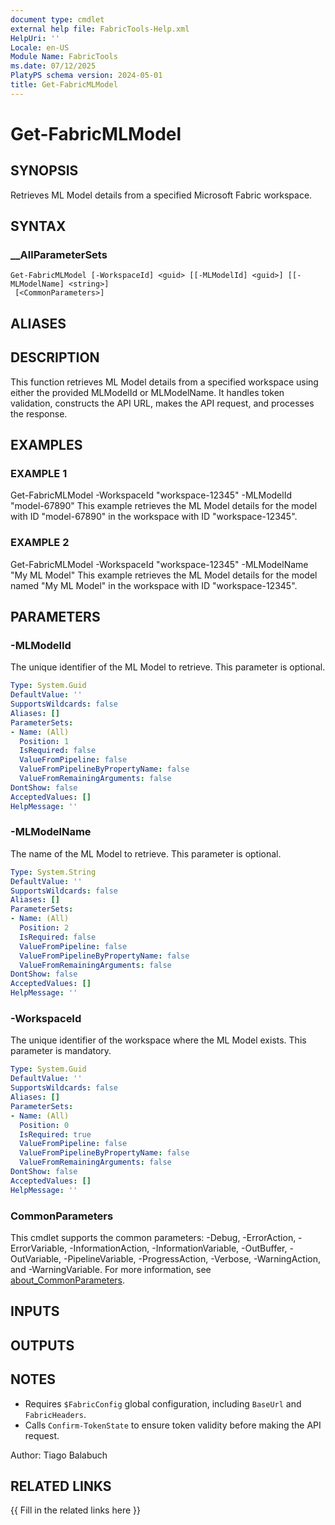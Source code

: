 ```yaml
---
document type: cmdlet
external help file: FabricTools-Help.xml
HelpUri: ''
Locale: en-US
Module Name: FabricTools
ms.date: 07/12/2025
PlatyPS schema version: 2024-05-01
title: Get-FabricMLModel
---
```


# Get-FabricMLModel

## SYNOPSIS

Retrieves ML Model details from a specified Microsoft Fabric workspace.

## SYNTAX

### __AllParameterSets

```
Get-FabricMLModel [-WorkspaceId] <guid> [[-MLModelId] <guid>] [[-MLModelName] <string>]
 [<CommonParameters>]
```

## ALIASES

## DESCRIPTION

This function retrieves ML Model details from a specified workspace using either the provided MLModelId or MLModelName.
It handles token validation, constructs the API URL, makes the API request, and processes the response.

## EXAMPLES

### EXAMPLE 1

Get-FabricMLModel -WorkspaceId "workspace-12345" -MLModelId "model-67890"
This example retrieves the ML Model details for the model with ID "model-67890" in the workspace with ID "workspace-12345".

### EXAMPLE 2

Get-FabricMLModel -WorkspaceId "workspace-12345" -MLModelName "My ML Model"
This example retrieves the ML Model details for the model named "My ML Model" in the workspace with ID "workspace-12345".

## PARAMETERS

### -MLModelId

The unique identifier of the ML Model to retrieve.
This parameter is optional.

```yaml
Type: System.Guid
DefaultValue: ''
SupportsWildcards: false
Aliases: []
ParameterSets:
- Name: (All)
  Position: 1
  IsRequired: false
  ValueFromPipeline: false
  ValueFromPipelineByPropertyName: false
  ValueFromRemainingArguments: false
DontShow: false
AcceptedValues: []
HelpMessage: ''
```

### -MLModelName

The name of the ML Model to retrieve.
This parameter is optional.

```yaml
Type: System.String
DefaultValue: ''
SupportsWildcards: false
Aliases: []
ParameterSets:
- Name: (All)
  Position: 2
  IsRequired: false
  ValueFromPipeline: false
  ValueFromPipelineByPropertyName: false
  ValueFromRemainingArguments: false
DontShow: false
AcceptedValues: []
HelpMessage: ''
```

### -WorkspaceId

The unique identifier of the workspace where the ML Model exists.
This parameter is mandatory.

```yaml
Type: System.Guid
DefaultValue: ''
SupportsWildcards: false
Aliases: []
ParameterSets:
- Name: (All)
  Position: 0
  IsRequired: true
  ValueFromPipeline: false
  ValueFromPipelineByPropertyName: false
  ValueFromRemainingArguments: false
DontShow: false
AcceptedValues: []
HelpMessage: ''
```

### CommonParameters

This cmdlet supports the common parameters: -Debug, -ErrorAction, -ErrorVariable,
-InformationAction, -InformationVariable, -OutBuffer, -OutVariable, -PipelineVariable,
-ProgressAction, -Verbose, -WarningAction, and -WarningVariable. For more information, see
[about_CommonParameters](https://go.microsoft.com/fwlink/?LinkID=113216).

## INPUTS

## OUTPUTS

## NOTES

- Requires `$FabricConfig` global configuration, including `BaseUrl` and `FabricHeaders`.
- Calls `Confirm-TokenState` to ensure token validity before making the API request.

Author: Tiago Balabuch

## RELATED LINKS

{{ Fill in the related links here }}

